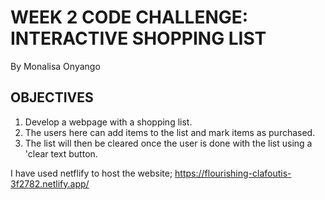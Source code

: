 # WEEK 2 CODE CHALLENGE: INTERACTIVE SHOPPING LIST
  By Monalisa Onyango



## OBJECTIVES
 1. Develop a webpage with a shopping list. 
 2. The users here can add items to the list and mark items as purchased. 
 3. The list will then be cleared once the user is done with the list using a 'clear text button.

I have used netflify to host the website;
 https://flourishing-clafoutis-3f2782.netlify.app/